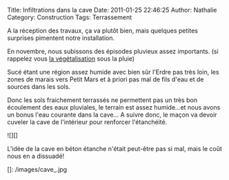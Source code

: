 Title: Infiltrations dans la cave
Date: 2011-01-25 22:46:25
Author: Nathalie
Category: Construction
Tags: Terrassement

A la réception des travaux, ça va plutôt bien, mais quelques petites
surprises pimentent notre installation.

En novembre, nous subissons des épisodes pluvieux assez importants. (si
rappelez vous [la végétalisation]({filename}/articles/Construction/vegetalisation.md) sous la pluie)

Sucé étant une région assez humide avec bien sûr l'Erdre pas très loin,
les zones de marais vers Petit Mars et à priori pas mal de fils d'eau et
de sources dans les sols.

Donc les sols fraichement terrassés ne permettent pas un très bon
écoulement des eaux pluviales, le terrain est assez humide...et nous
avons un bonus l'eau courante dans la cave... A suivre donc, le maçon va
devoir cuveler la cave de l'intérieur pour renforcer l'étanchéité.

![][]

L'idée de la cave en béton étanche n'était peut-être pas si mal, mais le
coût nous en a dissuadé!

  []: /images/cave_.jpg
